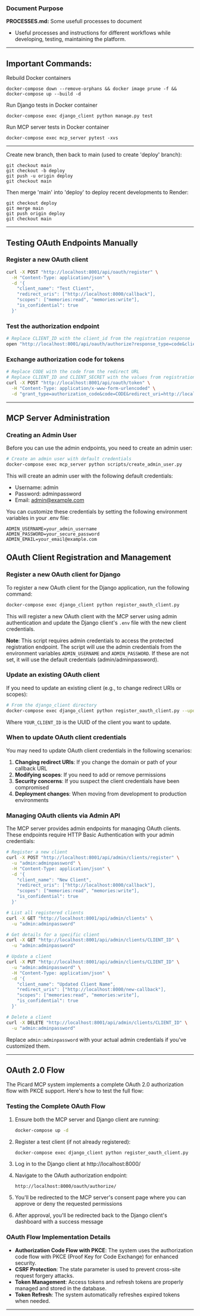 ### Document Purpose
**PROCESSES.md:** Some usefull processes to document
- Useful processes and instructions for different workflows while developing, testing, maintaining the platform.
---

## Important Commands:

Rebuild Docker containers
```
docker-compose down --remove-orphans && docker image prune -f && docker-compose up --build -d
```

Run Django tests in Docker container
```
docker-compose exec django_client python manage.py test
```

Run MCP server tests in Docker container
```
docker-compose exec mcp_server pytest -xvs
```

---

Create new branch, then back to main (used to create 'deploy' branch):
```
git checkout main
git checkout -b deploy
git push -u origin deploy
git checkout main
```

Then merge 'main' into 'deploy' to deploy recent developments to Render:
```
git checkout deploy
git merge main
git push origin deploy
git checkout main
```

---

## Testing OAuth Endpoints Manually

### Register a new OAuth client

```bash
curl -X POST "http://localhost:8001/api/oauth/register" \
  -H "Content-Type: application/json" \
  -d '{
    "client_name": "Test Client",
    "redirect_uris": ["http://localhost:8000/callback"],
    "scopes": ["memories:read", "memories:write"],
    "is_confidential": true
  }'
```

### Test the authorization endpoint

```bash
# Replace CLIENT_ID with the client_id from the registration response
open "http://localhost:8001/api/oauth/authorize?response_type=code&client_id=CLIENT_ID&redirect_uri=http://localhost:8000/callback&scope=memories:read&state=test_state"
```

### Exchange authorization code for tokens

```bash
# Replace CODE with the code from the redirect URL
# Replace CLIENT_ID and CLIENT_SECRET with the values from registration
curl -X POST "http://localhost:8001/api/oauth/token" \
  -H "Content-Type: application/x-www-form-urlencoded" \
  -d "grant_type=authorization_code&code=CODE&redirect_uri=http://localhost:8000/callback&client_id=CLIENT_ID&client_secret=CLIENT_SECRET"
```

---

## MCP Server Administration

### Creating an Admin User

Before you can use the admin endpoints, you need to create an admin user:

```bash
# Create an admin user with default credentials
docker-compose exec mcp_server python scripts/create_admin_user.py
```

This will create an admin user with the following default credentials:
- Username: admin
- Password: adminpassword
- Email: admin@example.com

You can customize these credentials by setting the following environment variables in your .env file:
```
ADMIN_USERNAME=your_admin_username
ADMIN_PASSWORD=your_secure_password
ADMIN_EMAIL=your_email@example.com
```

## OAuth Client Registration and Management

### Register a new OAuth client for Django

To register a new OAuth client for the Django application, run the following command:

```bash
docker-compose exec django_client python register_oauth_client.py
```

This will register a new OAuth client with the MCP server using admin authentication and update the Django client's `.env` file with the new client credentials.

**Note**: This script requires admin credentials to access the protected registration endpoint. The script will use the admin credentials from the environment variables `ADMIN_USERNAME` and `ADMIN_PASSWORD`. If these are not set, it will use the default credentials (admin/adminpassword).

### Update an existing OAuth client

If you need to update an existing client (e.g., to change redirect URIs or scopes):

```bash
# From the django_client directory
docker-compose exec django_client python register_oauth_client.py --update --client-id YOUR_CLIENT_ID
```

Where `YOUR_CLIENT_ID` is the UUID of the client you want to update.

### When to update OAuth client credentials

You may need to update OAuth client credentials in the following scenarios:

1. **Changing redirect URIs**: If you change the domain or path of your callback URL
2. **Modifying scopes**: If you need to add or remove permissions
3. **Security concerns**: If you suspect the client credentials have been compromised
4. **Deployment changes**: When moving from development to production environments

### Managing OAuth clients via Admin API

The MCP server provides admin endpoints for managing OAuth clients. These endpoints require HTTP Basic Authentication with your admin credentials:

```bash
# Register a new client
curl -X POST "http://localhost:8001/api/admin/clients/register" \
  -u "admin:adminpassword" \
  -H "Content-Type: application/json" \
  -d '{
    "client_name": "New Client",
    "redirect_uris": ["http://localhost:8000/callback"],
    "scopes": ["memories:read", "memories:write"],
    "is_confidential": true
  }'

# List all registered clients
curl -X GET "http://localhost:8001/api/admin/clients" \
  -u "admin:adminpassword"

# Get details for a specific client
curl -X GET "http://localhost:8001/api/admin/clients/CLIENT_ID" \
  -u "admin:adminpassword"

# Update a client
curl -X PUT "http://localhost:8001/api/admin/clients/CLIENT_ID" \
  -u "admin:adminpassword" \
  -H "Content-Type: application/json" \
  -d '{
    "client_name": "Updated Client Name",
    "redirect_uris": ["http://localhost:8000/new-callback"],
    "scopes": ["memories:read", "memories:write"],
    "is_confidential": true
  }'

# Delete a client
curl -X DELETE "http://localhost:8001/api/admin/clients/CLIENT_ID" \
  -u "admin:adminpassword"
```

Replace `admin:adminpassword` with your actual admin credentials if you've customized them.

---

## OAuth 2.0 Flow

The Picard MCP system implements a complete OAuth 2.0 authorization flow with PKCE support. Here's how to test the full flow:

### Testing the Complete OAuth Flow

1. Ensure both the MCP server and Django client are running:
   ```bash
   docker-compose up -d
   ```

2. Register a test client (if not already registered):
   ```bash
   docker-compose exec django_client python register_oauth_client.py
   ```

3. Log in to the Django client at http://localhost:8000/

4. Navigate to the OAuth authorization endpoint:
   ```
   http://localhost:8000/oauth/authorize/
   ```

5. You'll be redirected to the MCP server's consent page where you can approve or deny the requested permissions

6. After approval, you'll be redirected back to the Django client's dashboard with a success message

### OAuth Flow Implementation Details

- **Authorization Code Flow with PKCE**: The system uses the authorization code flow with PKCE (Proof Key for Code Exchange) for enhanced security.
- **CSRF Protection**: The state parameter is used to prevent cross-site request forgery attacks.
- **Token Management**: Access tokens and refresh tokens are properly managed and stored in the database.
- **Token Refresh**: The system automatically refreshes expired tokens when needed.

---